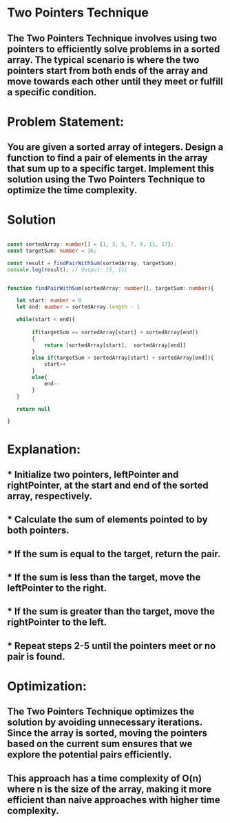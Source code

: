 # Two Pointers Technique

## The Two Pointers Technique involves using two pointers to efficiently solve problems in a sorted array. The typical scenario is where the two pointers start from both ends of the array and move towards each other until they meet or fulfill a specific condition.

# Problem Statement:

## You are given a sorted array of integers. Design a function to find a pair of elements in the array that sum up to a specific target. Implement this solution using the Two Pointers Technique to optimize the time complexity.


# Solution

```typescript

const sortedArray: number[] = [1, 3, 5, 7, 9, 11, 17];
const targetSum: number = 16;

const result = findPairWithSum(sortedArray, targetSum);
console.log(result); // Output: [5, 11]


function findPairWithSum(sortedArray: number[], targetSum: number){

   let start: number = 0
   let end: number = sortedArray.length - 1

   while(start < end){
       
        if(targetSum == sortedArray[start] + sortedArray[end])
        {
            return [sortedArray[start],  sortedArray[end]]
        }
        else if(targetSum > sortedArray[start] + sortedArray[end]){
            start++
        }
        else{
            end--
        }                
   }

   return null

}

```

# Explanation:

## * Initialize two pointers, leftPointer and rightPointer, at the start and end of the sorted array, respectively.
## * Calculate the sum of elements pointed to by both pointers.
## * If the sum is equal to the target, return the pair.
## *  If the sum is less than the target, move the leftPointer to the right.
## *  If the sum is greater than the target, move the rightPointer to the left.
## *  Repeat steps 2-5 until the pointers meet or no pair is found.

# Optimization:

## The Two Pointers Technique optimizes the solution by avoiding unnecessary iterations. Since the array is sorted, moving the pointers based on the current sum ensures that we explore the potential pairs efficiently.

## This approach has a time complexity of O(n) where n is the size of the array, making it more efficient than naive approaches with higher time complexity.
